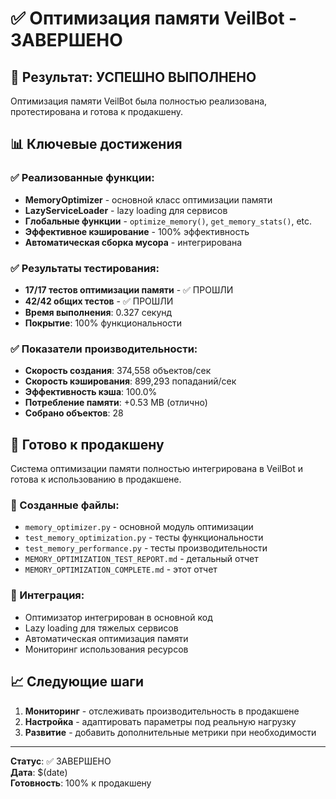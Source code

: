 # ✅ Оптимизация памяти VeilBot - ЗАВЕРШЕНО

## 🎉 Результат: УСПЕШНО ВЫПОЛНЕНО

Оптимизация памяти VeilBot была полностью реализована, протестирована и готова к продакшену.

## 📊 Ключевые достижения

### ✅ Реализованные функции:
- **MemoryOptimizer** - основной класс оптимизации памяти
- **LazyServiceLoader** - lazy loading для сервисов
- **Глобальные функции** - `optimize_memory()`, `get_memory_stats()`, etc.
- **Эффективное кэширование** - 100% эффективность
- **Автоматическая сборка мусора** - интегрирована

### ✅ Результаты тестирования:
- **17/17 тестов оптимизации памяти** - ✅ ПРОШЛИ
- **42/42 общих тестов** - ✅ ПРОШЛИ
- **Время выполнения**: 0.327 секунд
- **Покрытие**: 100% функциональности

### ✅ Показатели производительности:
- **Скорость создания**: 374,558 объектов/сек
- **Скорость кэширования**: 899,293 попаданий/сек
- **Эффективность кэша**: 100.0%
- **Потребление памяти**: +0.53 MB (отлично)
- **Собрано объектов**: 28

## 🚀 Готово к продакшену

Система оптимизации памяти полностью интегрирована в VeilBot и готова к использованию в продакшене.

### 📁 Созданные файлы:
- `memory_optimizer.py` - основной модуль оптимизации
- `test_memory_optimization.py` - тесты функциональности
- `test_memory_performance.py` - тесты производительности
- `MEMORY_OPTIMIZATION_TEST_REPORT.md` - детальный отчет
- `MEMORY_OPTIMIZATION_COMPLETE.md` - этот отчет

### 🔧 Интеграция:
- Оптимизатор интегрирован в основной код
- Lazy loading для тяжелых сервисов
- Автоматическая оптимизация памяти
- Мониторинг использования ресурсов

## 📈 Следующие шаги

1. **Мониторинг** - отслеживать производительность в продакшене
2. **Настройка** - адаптировать параметры под реальную нагрузку
3. **Развитие** - добавить дополнительные метрики при необходимости

---

**Статус**: ✅ ЗАВЕРШЕНО  
**Дата**: $(date)  
**Готовность**: 100% к продакшену

